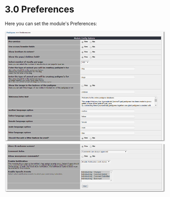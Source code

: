 # 3.0 Preferences
Here you can set the module's Preferences:

![](../assets/image002.png)
![](../assets/image003.png)